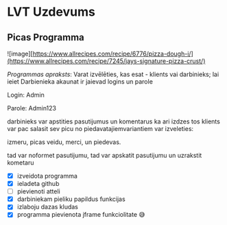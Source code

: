 # LVT Uzdevums
## Picas Programma
![image][https://www.allrecipes.com/recipe/6776/pizza-dough-i/](https://www.allrecipes.com/recipe/7245/jays-signature-pizza-crust/)

_Programmas apraksts_: Varat izvēlēties, kas esat - klients vai darbinieks;
lai ieiet Darbienieka akaunat ir jaievad logins un parole 

Login: Admin

Parole: Admin123

darbinieks var apstities pasutijumus un komentarus ka ari izdzes tos 
klients var pac salasit sev picu no piedavatajiemvariantiem var izveleties:

izmeru, picas veidu, merci, un piedevas.

tad var noformet pasutijumu, tad var apskatit pasutijumu un uzrakstit kometaru 


- [x] izveidota programma
- [x] ieladeta github
- [ ] pievienoti atteli
- [x] darbiniekam pieliku papildus funkcijas
- [x] izlaboju dazas kludas
- [x] programma pievienota jframe funkciolitate :sweat_smile:
